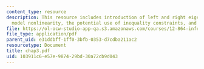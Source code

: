 ```yaml
---
content_type: resource
description: This resource includes introduction of left and right eigenveectors,
  model nonlinearity, the potential use of inequality constraints, and sampling adequacy.
file: https://ol-ocw-studio-app-qa.s3.amazonaws.com/courses/12-864-inference-from-data-and-models-spring-2005/103911c6e57e987429bd30a72cb9d043_chap3.pdf
file_type: application/pdf
parent_uid: e31ddbff-1ff0-3bfb-0353-d7cdba211ac2
resourcetype: Document
title: chap3.pdf
uid: 103911c6-e57e-9874-29bd-30a72cb9d043
---
```

